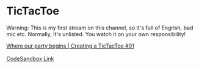 # TicTacToe

Warning:
This is my first stream on this channel, so It's full of Engrish, bad mic etc. Normally, It's unlisted. You watch it on your own responsibility!

<a href="https://youtu.be/BA7XJoHTH6I" target="_blank">Where our party begins | Creating a TicTacToe #01</a>
</br>
</br>
<a href="https://codesandbox.io/s/tictactoe-7n9cf" target="_blank">CodeSandbox Link</a>

